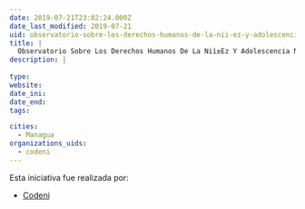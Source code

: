 ```yaml
---
date: 2019-07-21T23:02:24.000Z
date_last_modified: 2019-07-21
uid: observatorio-sobre-los-derechos-humanos-de-la-nii-ez-y-adolescencia-nicaragi-ense
title: |
  Observatorio Sobre Los Derechos Humanos De La Niì±Ez Y Adolescencia Nicaragì_Ense
description: |
  
type: 
website: 
date_ini: 
date_end: 
tags:

cities: 
  - Managua
organizations_uids:
  - codeni
---
```


Esta iniciativa fue realizada por:

- [Codeni](/organizaciones/codeni)
